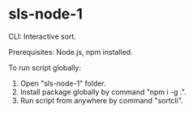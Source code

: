 # sls-node-1
CLI: Interactive sort.

Prerequisites: Node.js, npm installed.

To run script globally:
1. Open "sls-node-1" folder.
2. Install package globally by command "npm i -g .".
3. Run script from anywhere by command "sortcli".

